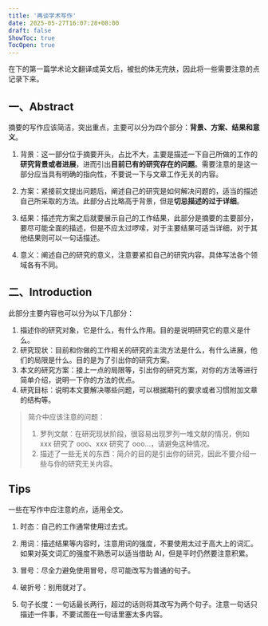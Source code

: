 ```yaml
---
title: '再谈学术写作'
date: 2025-05-27T16:07:28+08:00
draft: false
ShowToc: true
TocOpen: true
---
```






在下的第一篇学术论文翻译成英文后，被批的体无完肤，因此将一些需要注意的点记录下来。



## 一、Abstract

摘要的写作应该简洁，突出重点，主要可以分为四个部分：**背景、方案、结果和意义**。

1. 背景：这一部分位于摘要开头，占比不大，主要是描述一下自己所做的工作的**研究背景或者进展**，进而引出**目前已有的研究存在的问题**。需要注意的是这一部分应当具有明确的指向性，不要说一下与文章工作无关的内容。

2. 方案：紧接前文提出问题后，阐述自己的研究是如何解决问题的，适当的描述自己所采取的方法。此部分占比略高于背景，但是**切忌描述的过于详细**。

3. 结果：描述完方案之后就要展示自己的工作结果，此部分是摘要的主要部分，要尽可能全面的描述，但是不应太过啰嗦，对于主要结果可适当详细，对于其他结果则可以一句话描述。

4. 意义：阐述自己的研究的意义，注意要紧扣自己的研究内容。具体写法各个领域各有不同。



## 二、Introduction

此部分主要内容也可以分为以下几部分：

1. 描述你的研究对象，它是什么，有什么作用。目的是说明研究它的意义是什么。
2. 研究现状：目前和你做的工作相关的研究的主流方法是什么，有什么进展，他们的局限是什么。目的是为了引出你的研究方案。
3. 本文的研究方案：接上一点的局限等，引出你的研究方案，对你的方法等进行简单介绍，说明一下你的方法的优点。
4. 研究目标：说明本文要解决哪些问题，可以根据期刊的要求或者习惯附加文章的结构等。

> 简介中应该注意的问题：
>
> 1. 罗列文献：在研究现状阶段，很容易出现罗列一堆文献的情况，例如 xxx 研究了 ooo、xxx 研究了 ooo...，请避免这种情况。
> 2. 描述了一些无关的东西：简介的目的是引出你的研究，因此不要介绍一些与你的研究无关内容。



## Tips

一些在写作中应注意的点，适用全文。

1. 时态：自己的工作通常使用过去式。

2. 用词：描述结果等内容时，注意用词的强度，不要使用太过于高大上的词汇。如果对英文词汇的强度不熟悉可以适当借助 AI，但是平时仍然要注意积累。

3. 冒号：尽全力避免使用冒号，尽可能改写为普通的句子。

4. 破折号：别用就对了。

5. 句子长度：一句话最长两行，超过的话则将其改写为两个句子。注意一句话只描述一件事，不要试图在一句话里塞太多内容。

   

